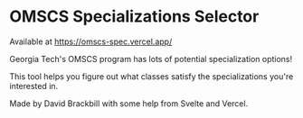 # OMSCS Specializations Selector

Available at https://omscs-spec.vercel.app/

Georgia Tech's OMSCS program has lots of potential specialization options!

This tool helps you figure out what classes satisfy the specializations you're interested in.

Made by David Brackbill with some help from Svelte and Vercel.
